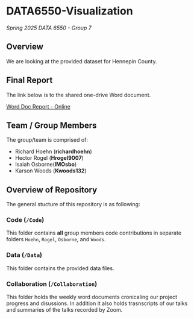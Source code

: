 # DATA6550-Visualization

_Spring 2025 DATA 6550 - Group 7_

## Overview

We are looking at the provided dataset for Hennepin County.

## Final Report

The link below is to the shared one-drive Word document.

[Word Doc Report - Online](https://mtmailmtsu-my.sharepoint.com/:w:/g/personal/imo2d_mtmail_mtsu_edu/ETp51IXa2eBDnZY-xYOdYxYBPkVG-kyV1_mGTb7s90lvLg?e=1qrWOf)

## Team / Group Members

The group/team is comprised of:
- Richard Hoehn (**richardhoehn**)
- Hector Rogel (**Hrogel9007**)
- Isaiah Osborne(**IMOsbo**)
- Karson Woods (**Kwoods132**)

## Overview of Repository

The general stucture of this repository is as following:

### Code (`/Code`)

This folder contains **all** group members code contributions in separate folders `Hoehn`, `Rogel`, `Osborne`, and `Woods`.

### Data (`/Data`)

This folder contains the provided data files.


### Collaboration (`/Collaboration`)

This folder holds the weekly word documents cronicaling our project progress and disussions. In addition it also holds trasnscripts of our talks and summaries of the talks recorded by Zoom.